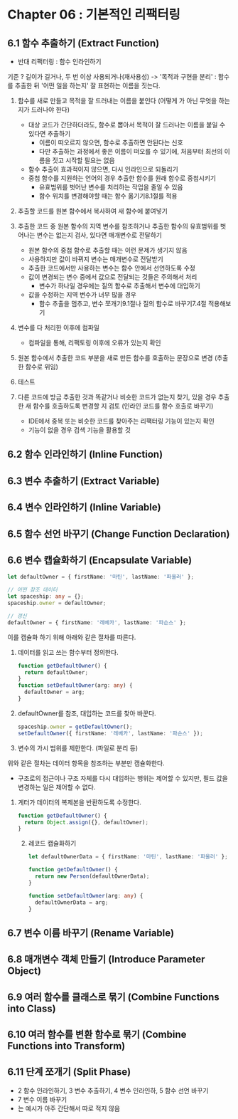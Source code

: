 # Chapter 06 : 기본적인 리팩터링

## 6.1 함수 추출하기 (Extract Function)
- 반대 리팩터링 : 함수 인라인하기

기준 ? 길이가 길거나, 두 번 이상 사용되거나(재사용성)
-> '목적과 구현을 분리' : 함수를 추출한 뒤 '어떤 일을 하는지' 잘 표현하는 이름을 짓는다.


1. 함수를 새로 만들고 목적을 잘 드러내는 이름을 붙인다 (어떻게 가 아닌 무엇을 하는지가 드러나야 한다)
    
   - 대상 코드가 간단하더라도, 함수로 뽑아서 목적이 잘 드러나는 이름을 붙일 수 있다면 추출하기 
     - 이름이 떠오르지 않으면, 함수로 추출하면 안된다는 신호 
     - 다만 추출하는 과정에서 좋은 이름이 떠오를 수 있기에, 처음부터 최선의 이름을 짓고 시작할 필요는 없음
   - 함수 추출이 효과적이지 않으면, 다시 인라인으로 되돌리기
   - 중첩 함수를 지원하는 언어의 경우 추출한 함수를 원래 함수로 중첩시키기 
     - 유효범위를 벗어난 변수를 처리하는 작업을 줄일 수 있음 
     - 함수 위치를 변경해야할 때는 함수 옮기기8.1절를 적용

2. 추출할 코드를 원본 함수에서 복사하여 새 함수에 붙여넣기

3. 추출한 코드 중 원본 함수의 지역 변수를 참조하거나 추출한 함수의 유효범위를 벗어나는 변수는 없는지 검사, 있다면 매개변수로 전달하기

    - 원본 함수의 중첩 함수로 추출할 때는 이런 문제가 생기지 않음 
    - 사용하지만 값이 바뀌지 변수는 매개변수로 전달받기 
    - 추출한 코드에서만 사용하는 변수는 함수 안에서 선언하도록 수정 
    - 값이 변경되는 변수 중에서 값으로 전달되는 것들은 주의해서 처리 
      - 변수가 하나일 경우에는 질의 함수로 추출해서 변수에 대입하기 
    - 값을 수정하는 지역 변수가 너무 많을 경우 
      - 함수 추출을 멈추고, 변수 쪼개기9.1절나 질의 함수로 바꾸기7.4절 적용해보기

4. 변수를 다 처리한 이후에 컴파일 
   - 컴파일을 통해, 리팩토링 이후에 오류가 있는지 확인

5. 원본 함수에서 추출한 코드 부분을 새로 만든 함수를 호출하는 문장으로 변경 (추출한 함수로 위임)

6. 테스트

7. 다른 코드에 방금 추출한 것과 똑같거나 비슷한 코드가 없는지 찾기, 있을 경우 추출한 새 함수를 호출하도록 변경할 지 검토 (인라인 코드를 함수 호출로 바꾸기)
   - IDE에서 중복 또는 비슷한 코드를 찾아주는 리팩터링 기능이 있는지 확인
   - 기능이 없을 경우 검색 기능을 활용할 것




## 6.2 함수 인라인하기 (Inline Function)

## 6.3 변수 추출하기 (Extract Variable)

## 6.4 변수 인라인하기 (Inline Variable)

## 6.5 함수 선언 바꾸기 (Change Function Declaration)

## 6.6 변수 캡슐화하기 (Encapsulate Variable)

```ts
let defaultOwner = { firstName: '마틴', lastName: '파울러' };

// 어떤 참조 데이터
let spaceship: any = {};
spaceship.owner = defaultOwner;

// 갱신
defaultOwner = { firstName: '레베카', lastName: '파슨스' };
```

이를 캡슐화 하기 위해 아래와 같은 절차를 따른다.

1. 데이터를 읽고 쓰는 함수부터 정의한다.
    ```ts
    function getDefaultOwner() {
      return defaultOwner;
    }
    function setDefaultOwner(arg: any) {
      defaultOwner = arg;
    }
    ```

2. defaultOwner를 참조, 대입하는 코드를 찾아 바꾼다.
    ```ts
    spaceship.owner = getDefaultOwner();
    setDefaultOwner({ firstName: '레베카', lastName: '파슨스' });
    ```

3. 변수의 가시 범위를 제한한다. (파일로 분리 등)


위와 같은 절차는 데이터 항목을 참조하는 부분만 캡슐화한다.
- 구조로의 접근이나 구조 자체를 다시 대입하는 행위는 제어할 수 있지만, 필드 값을 변경하는 일은 제어할 수 없다.

1. 게터가 데이터의 복제본을 반환하도록 수정한다.
    ```ts
    function getDefaultOwner() {
      return Object.assign({}, defaultOwner);
    }
    ```

   2. 레코드 캡슐화하기
       ```ts
       let defaultOwnerData = { firstName: '마틴', lastName: '파울러' };

       function getDefaultOwner() {
         return new Person(defaultOwnerData);
       }
    
       function setDefaultOwner(arg: any) {
         defaultOwnerData = arg;
       }
       ```



    


## 6.7 변수 이름 바꾸기 (Rename Variable)

## 6.8 매개변수 객체 만들기 (Introduce Parameter Object)

## 6.9 여러 함수를 클래스로 묶기 (Combine Functions into Class)

## 6.10 여러 함수를 변환 함수로 묶기 (Combine Functions into Transform)

## 6.11 단계 쪼개기 (Split Phase)




- 2 함수 인라인하기, 3 변수 추출하기, 4 변수 인라인하, 5 함수 선언 바꾸기 
- 7 변수 이름 바꾸기
- 는 예시가 아주 간단해서 따로 적지 않음